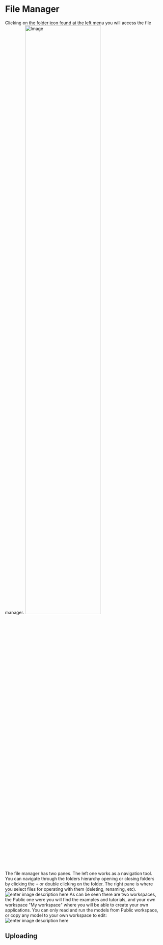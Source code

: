 # File Manager
Clicking on the folder icon found at the left menu you will access the file manager.
<img alt="Image" title="icon coco" src="http://img.pyplan.org/FileManger-Open_small.png" width="70%"/>

The file manager has two panes. The left one works as a navigation tool. You can navigate through the folders hierarchy opening or closing folders by clicking the <kbd>+</kbd> or double clicking on the folder.
The right pane is where you select files for operating with them (deleting, renaming, etc).
![enter image description here](http://img.pyplan.org/FileManager-home.png)
As can be seen there are two workspaces, the Public one were you will find the examples and tutorials, and your own workspace "My workspace" where you will be able to create your own applications.
You can only read and run the models from Public workspace, or copy any model to your own workspace to edit:
![enter image description here](http://img.pyplan.org/FileManager-CopyIn.png)

## Uploading

<!--stackedit_data:
eyJoaXN0b3J5IjpbLTYwNzUyNDk2NCw1NjY1Nzk2NjYsLTIxMT
UwODY1MDIsMTQ1MzAxNDI4MiwtNjIwODYyMzM3LC0xNTg1NTYw
MDA2LDE0MDUxOTMxNDgsMTQ0MjQwOTg2MSw4MjI0MzU1NDQsMj
A3MjI5NDI5MSwtMjg3OTkyMjI0LDE3NDMxODE3MDcsLTEyMjE4
NTk4MDMsNDYwOTk5ODI4LC0yOTMwMjUzMTYsMTc0NTIzMjU1OF
19
-->
